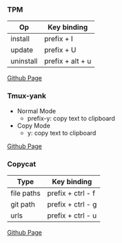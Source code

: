 ### TPM

| Op        | Key binding      |
|-----------|------------------|
| install   | prefix + I       |
| update    | prefix + U       |
| uninstall | prefix + alt + u |

[Github Page](https://github.com/tmux-plugins/tpm)


### Tmux-yank

- Normal Mode
    - prefix-y: copy text to clipboard
- Copy Mode
    - y: copy text to clipboard

[Github Page](https://github.com/tmux-plugins/tmux-yank)


### Copycat

| Type       | Key binding       |
|------------|-------------------|
| file paths | prefix + ctrl - f |
| git path   | prefix + ctrl - g |
| urls       | prefix + ctrl - u |

[Github Page](https://github.com/tmux-plugins/tmux-copycat)



